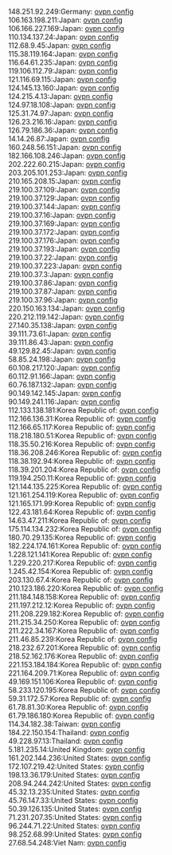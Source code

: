 148.251.92.249:Germany: [ovpn config](vpn/148_251_92_249.ovpn)  
106.163.198.211:Japan: [ovpn config](vpn/106_163_198_211.ovpn)  
106.166.227.169:Japan: [ovpn config](vpn/106_166_227_169.ovpn)  
110.134.137.24:Japan: [ovpn config](vpn/110_134_137_24.ovpn)  
112.68.9.45:Japan: [ovpn config](vpn/112_68_9_45.ovpn)  
115.38.119.164:Japan: [ovpn config](vpn/115_38_119_164.ovpn)  
116.64.61.235:Japan: [ovpn config](vpn/116_64_61_235.ovpn)  
119.106.112.79:Japan: [ovpn config](vpn/119_106_112_79.ovpn)  
121.116.69.115:Japan: [ovpn config](vpn/121_116_69_115.ovpn)  
124.145.13.160:Japan: [ovpn config](vpn/124_145_13_160.ovpn)  
124.215.4.13:Japan: [ovpn config](vpn/124_215_4_13.ovpn)  
124.97.18.108:Japan: [ovpn config](vpn/124_97_18_108.ovpn)  
125.31.74.97:Japan: [ovpn config](vpn/125_31_74_97.ovpn)  
126.23.216.16:Japan: [ovpn config](vpn/126_23_216_16.ovpn)  
126.79.186.36:Japan: [ovpn config](vpn/126_79_186_36.ovpn)  
14.14.26.87:Japan: [ovpn config](vpn/14_14_26_87.ovpn)  
160.248.56.151:Japan: [ovpn config](vpn/160_248_56_151.ovpn)  
182.166.108.246:Japan: [ovpn config](vpn/182_166_108_246.ovpn)  
202.222.60.215:Japan: [ovpn config](vpn/202_222_60_215.ovpn)  
203.205.101.253:Japan: [ovpn config](vpn/203_205_101_253.ovpn)  
210.165.208.15:Japan: [ovpn config](vpn/210_165_208_15.ovpn)  
219.100.37.109:Japan: [ovpn config](vpn/219_100_37_109.ovpn)  
219.100.37.129:Japan: [ovpn config](vpn/219_100_37_129.ovpn)  
219.100.37.144:Japan: [ovpn config](vpn/219_100_37_144.ovpn)  
219.100.37.16:Japan: [ovpn config](vpn/219_100_37_16.ovpn)  
219.100.37.169:Japan: [ovpn config](vpn/219_100_37_169.ovpn)  
219.100.37.172:Japan: [ovpn config](vpn/219_100_37_172.ovpn)  
219.100.37.176:Japan: [ovpn config](vpn/219_100_37_176.ovpn)  
219.100.37.193:Japan: [ovpn config](vpn/219_100_37_193.ovpn)  
219.100.37.22:Japan: [ovpn config](vpn/219_100_37_22.ovpn)  
219.100.37.223:Japan: [ovpn config](vpn/219_100_37_223.ovpn)  
219.100.37.3:Japan: [ovpn config](vpn/219_100_37_3.ovpn)  
219.100.37.86:Japan: [ovpn config](vpn/219_100_37_86.ovpn)  
219.100.37.87:Japan: [ovpn config](vpn/219_100_37_87.ovpn)  
219.100.37.96:Japan: [ovpn config](vpn/219_100_37_96.ovpn)  
220.150.163.134:Japan: [ovpn config](vpn/220_150_163_134.ovpn)  
220.212.119.142:Japan: [ovpn config](vpn/220_212_119_142.ovpn)  
27.140.35.138:Japan: [ovpn config](vpn/27_140_35_138.ovpn)  
39.111.73.61:Japan: [ovpn config](vpn/39_111_73_61.ovpn)  
39.111.86.43:Japan: [ovpn config](vpn/39_111_86_43.ovpn)  
49.129.82.45:Japan: [ovpn config](vpn/49_129_82_45.ovpn)  
58.85.24.198:Japan: [ovpn config](vpn/58_85_24_198.ovpn)  
60.108.217.120:Japan: [ovpn config](vpn/60_108_217_120.ovpn)  
60.112.91.166:Japan: [ovpn config](vpn/60_112_91_166.ovpn)  
60.76.187.132:Japan: [ovpn config](vpn/60_76_187_132.ovpn)  
90.149.142.145:Japan: [ovpn config](vpn/90_149_142_145.ovpn)  
90.149.241.116:Japan: [ovpn config](vpn/90_149_241_116.ovpn)  
112.133.138.181:Korea Republic of: [ovpn config](vpn/112_133_138_181.ovpn)  
112.166.136.31:Korea Republic of: [ovpn config](vpn/112_166_136_31.ovpn)  
112.166.65.117:Korea Republic of: [ovpn config](vpn/112_166_65_117.ovpn)  
118.218.180.51:Korea Republic of: [ovpn config](vpn/118_218_180_51.ovpn)  
118.35.50.216:Korea Republic of: [ovpn config](vpn/118_35_50_216.ovpn)  
118.36.208.246:Korea Republic of: [ovpn config](vpn/118_36_208_246.ovpn)  
118.38.192.94:Korea Republic of: [ovpn config](vpn/118_38_192_94.ovpn)  
118.39.201.204:Korea Republic of: [ovpn config](vpn/118_39_201_204.ovpn)  
119.194.250.11:Korea Republic of: [ovpn config](vpn/119_194_250_11.ovpn)  
121.144.135.225:Korea Republic of: [ovpn config](vpn/121_144_135_225.ovpn)  
121.161.254.119:Korea Republic of: [ovpn config](vpn/121_161_254_119.ovpn)  
121.165.171.99:Korea Republic of: [ovpn config](vpn/121_165_171_99.ovpn)  
122.43.181.64:Korea Republic of: [ovpn config](vpn/122_43_181_64.ovpn)  
14.63.47.211:Korea Republic of: [ovpn config](vpn/14_63_47_211.ovpn)  
175.114.134.232:Korea Republic of: [ovpn config](vpn/175_114_134_232.ovpn)  
180.70.29.135:Korea Republic of: [ovpn config](vpn/180_70_29_135.ovpn)  
182.224.174.161:Korea Republic of: [ovpn config](vpn/182_224_174_161.ovpn)  
1.228.121.141:Korea Republic of: [ovpn config](vpn/1_228_121_141.ovpn)  
1.229.220.217:Korea Republic of: [ovpn config](vpn/1_229_220_217.ovpn)  
1.245.42.154:Korea Republic of: [ovpn config](vpn/1_245_42_154.ovpn)  
203.130.67.4:Korea Republic of: [ovpn config](vpn/203_130_67_4.ovpn)  
210.123.186.220:Korea Republic of: [ovpn config](vpn/210_123_186_220.ovpn)  
211.184.148.158:Korea Republic of: [ovpn config](vpn/211_184_148_158.ovpn)  
211.197.212.12:Korea Republic of: [ovpn config](vpn/211_197_212_12.ovpn)  
211.208.229.182:Korea Republic of: [ovpn config](vpn/211_208_229_182.ovpn)  
211.215.34.250:Korea Republic of: [ovpn config](vpn/211_215_34_250.ovpn)  
211.222.34.167:Korea Republic of: [ovpn config](vpn/211_222_34_167.ovpn)  
211.46.85.239:Korea Republic of: [ovpn config](vpn/211_46_85_239.ovpn)  
218.232.67.201:Korea Republic of: [ovpn config](vpn/218_232_67_201.ovpn)  
218.52.162.176:Korea Republic of: [ovpn config](vpn/218_52_162_176.ovpn)  
221.153.184.184:Korea Republic of: [ovpn config](vpn/221_153_184_184.ovpn)  
221.164.209.71:Korea Republic of: [ovpn config](vpn/221_164_209_71.ovpn)  
49.169.151.106:Korea Republic of: [ovpn config](vpn/49_169_151_106.ovpn)  
58.233.120.195:Korea Republic of: [ovpn config](vpn/58_233_120_195.ovpn)  
59.31.172.57:Korea Republic of: [ovpn config](vpn/59_31_172_57.ovpn)  
61.78.81.30:Korea Republic of: [ovpn config](vpn/61_78_81_30.ovpn)  
61.79.186.180:Korea Republic of: [ovpn config](vpn/61_79_186_180.ovpn)  
114.34.182.38:Taiwan: [ovpn config](vpn/114_34_182_38.ovpn)  
184.22.150.154:Thailand: [ovpn config](vpn/184_22_150_154.ovpn)  
49.228.97.13:Thailand: [ovpn config](vpn/49_228_97_13.ovpn)  
5.181.235.14:United Kingdom: [ovpn config](vpn/5_181_235_14.ovpn)  
161.202.144.236:United States: [ovpn config](vpn/161_202_144_236.ovpn)  
172.107.219.42:United States: [ovpn config](vpn/172_107_219_42.ovpn)  
198.13.36.179:United States: [ovpn config](vpn/198_13_36_179.ovpn)  
208.94.244.242:United States: [ovpn config](vpn/208_94_244_242.ovpn)  
45.32.13.235:United States: [ovpn config](vpn/45_32_13_235.ovpn)  
45.76.147.33:United States: [ovpn config](vpn/45_76_147_33.ovpn)  
50.39.126.135:United States: [ovpn config](vpn/50_39_126_135.ovpn)  
71.231.207.35:United States: [ovpn config](vpn/71_231_207_35.ovpn)  
96.244.71.22:United States: [ovpn config](vpn/96_244_71_22.ovpn)  
98.252.68.99:United States: [ovpn config](vpn/98_252_68_99.ovpn)  
27.68.54.248:Viet Nam: [ovpn config](vpn/27_68_54_248.ovpn)  
